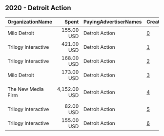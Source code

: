 ## 2020 - Detroit Action 
|OrganizationName|Spent|PayingAdvertiserNames|CreativeUrls|Impressions|Genders|AgeBrackets|CountryCodes|BillingAddresses|CandidateBallotInformation|
|:---|---:|:---|:---|---:|:---|:---|:---|:---|:---|
|Milo Detroit|155.00 USD|Detroit Action|[0](https://www.snap.com/political-ads/asset/6e7c43754d2864caa0f496fb80bc654e09da2be10c8b778e11763e7f67c59c9a?mediaType=mp4)|35,015||18-25|united states|"440 Burroughs St,Detroit,48202,US"||
|Trilogy Interactive|421.00 USD|Detroit Action|[1](https://www.snap.com/political-ads/asset/158619329dca4a553bc77d44bd5b5589173f077528fcb6bd80effa6626317a06?mediaType=png)|176,008||18-35|united states|"2054 University Ave STE 600,Berkeley,94704,US"||
|Trilogy Interactive|168.00 USD|Detroit Action|[2](https://www.snap.com/political-ads/asset/10ceb82b41a2102b19c691e79bc12badc967b70b378c6172f9f00e7a1d17a36c?mediaType=png)|69,650||18-35|united states|"2054 University Ave STE 600,Berkeley,94704,US"||
|Milo Detroit|173.00 USD|Detroit Action|[3](https://www.snap.com/political-ads/asset/2ac076482c07cf6cb7b88bd1726214c79f4ca65ea597d095e1b1fc786194bd9d?mediaType=mp4)|41,044||18+|united states|"440 Burroughs St,Detroit,48202,US"||
|The New Media Firm|4,152.00 USD|Detroit Action|[4](https://www.snap.com/political-ads/asset/97e6c22a5a7b81e6b2c30d451a681d769297f8a3c683353f079f0422119fa329?mediaType=mp4)|1,142,397||18-25|united states|"1730 Rhode Island Ave, NW Ste 213,Washington,20036,US"|Detroit Action|
|Trilogy Interactive|82.00 USD|Detroit Action|[5](https://www.snap.com/political-ads/asset/10ceb82b41a2102b19c691e79bc12badc967b70b378c6172f9f00e7a1d17a36c?mediaType=png)|32,754||18-35|united states|"2054 University Ave STE 600,Berkeley,94704,US"||
|Trilogy Interactive|155.00 USD|Detroit Action|[6](https://www.snap.com/political-ads/asset/158619329dca4a553bc77d44bd5b5589173f077528fcb6bd80effa6626317a06?mediaType=png)|65,683||18-35|united states|"2054 University Ave STE 600,Berkeley,94704,US"||
